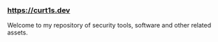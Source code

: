 ### https://curt1s.dev

Welcome to my repository of security tools, software and other related assets.

